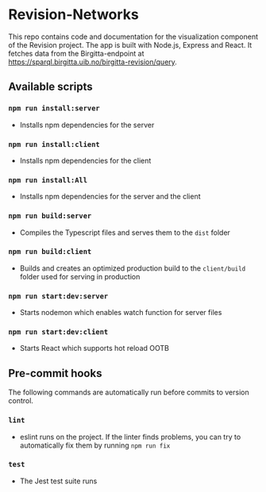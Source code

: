 # Revision-Networks

This repo contains code and documentation for the visualization component of the Revision project. The app is built with Node.js, Express and React. It fetches data from the Birgitta-endpoint at https://sparql.birgitta.uib.no/birgitta-revision/query.

## Available scripts

### `npm run install:server`
- Installs npm dependencies for the server

### `npm run install:client`
- Installs npm dependencies for the client

### `npm run install:All`
- Installs npm dependencies for the server and the client

### `npm run build:server`
- Compiles the Typescript files and serves them to the `dist` folder

### `npm run build:client`
- Builds and creates an optimized production build to the `client/build` folder used for serving in production

### `npm run start:dev:server`
- Starts nodemon which enables watch function for server files

### `npm run start:dev:client`
- Starts React which supports hot reload OOTB

## Pre-commit hooks
The following commands are automatically run before commits to version control.

### `lint`
- eslint runs on the project. If the linter finds problems, you can try to automatically fix them by running `npm run fix`

### `test`
- The Jest test suite runs

